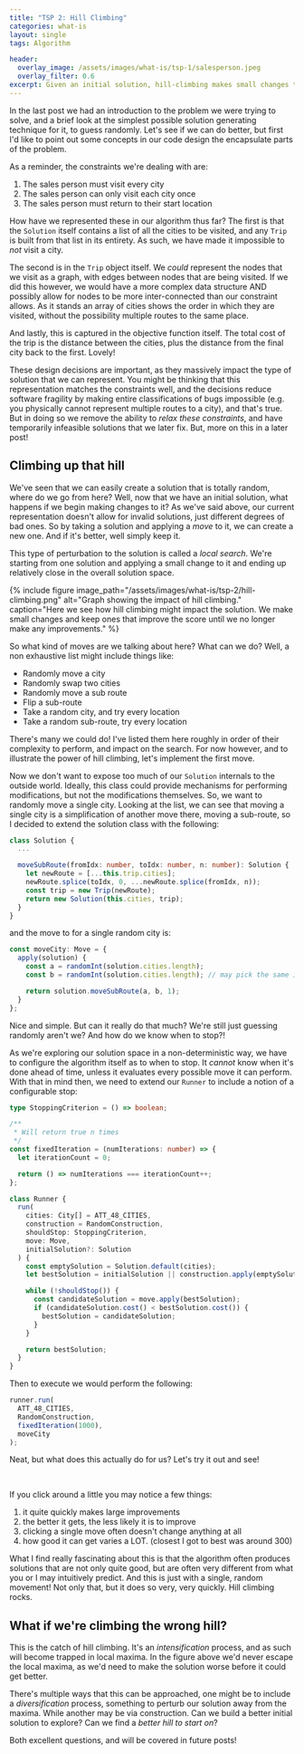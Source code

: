 ```yaml
---
title: "TSP 2: Hill Climbing"
categories: what-is
layout: single
tags: Algorithm

header:
  overlay_image: /assets/images/what-is/tsp-1/salesperson.jpeg
  overlay_filter: 0.6
excerpt: Given an initial solution, hill-climbing makes small changes to quickly improve it.
---
```


In the last post we had an introduction to the problem we were trying to solve, and a brief look at the simplest possible solution generating technique for it, to guess randomly. Let's see if we can do better, but first I'd like to point out some concepts in our code design the encapsulate parts of the problem.

As a reminder, the constraints we're dealing with are:

1. The sales person must visit every city
2. The sales person can only visit each city once
3. The sales person must return to their start location

How have we represented these in our algorithm thus far? The first is that the `Solution` itself contains a list of all the cities to be visited, and any `Trip` is built from that list in its entirety. As such, we have made it impossible to _not_ visit a city.

The second is in the `Trip` object itself. We _could_ represent the nodes that we visit as a graph, with edges between nodes that are being visited. If we did this however, we would have a more complex data structure AND possibly allow for nodes to be more inter-connected than our constraint allows. As it stands an array of cities shows the order in which they are visited, without the possibility multiple routes to the same place.

And lastly, this is captured in the objective function itself. The total cost of the trip is the distance between the cities, plus the distance from the final city back to the first. Lovely!

These design decisions are important, as they massively impact the type of solution that we can represent. You might be thinking that this representation matches the constraints well, and the decisions reduce software fragility by making entire classifications of bugs impossible (e.g. you physically cannot represent multiple routes to a city), and that's true. But in doing so we remove the ability to _relax these constraints_, and have temporarily infeasible solutions that we later fix. But, more on this in a later post!

## Climbing up that hill

We've seen that we can easily create a solution that is totally random, where do we go from here? Well, now that we have an initial solution, what happens if we begin making changes to it? As we've said above, our current representation doesn't allow for invalid solutions, just different degrees of bad ones. So by taking a solution and applying a _move_ to it, we can create a new one. And if it's better, well simply keep it.

This type of perturbation to the solution is called a _local search_. We're starting from one solution and applying a small change to it and ending up relatively close in the overall solution space.

{% include figure image_path="/assets/images/what-is/tsp-2/hill-climbing.png" alt="Graph showing the impact of hill climbing." caption="Here we see how hill climbing might impact the solution. We make small changes and keep ones that improve the score until we no longer make any improvements." %}

So what kind of moves are we talking about here? What can we do? Well, a non exhaustive list might include things like:

* Randomly move a city
* Randomly swap two cities
* Randomly move a sub route
* Flip a sub-route
* Take a random city, and try every location
* Take a random sub-route, try every location

There's many we could do! I've listed them here roughly in order of their complexity to perform, and impact on the search. For now however, and to illustrate the power of hill climbing, let's implement the first move.

Now we don't want to expose too much of our `Solution` internals to the outside world. Ideally, this class could provide mechanisms for performing modifications, but not the modifications themselves. So, we want to randomly move a single city. Looking at the list, we can see that moving a single city is a simplification of another move there, moving a sub-route, so I decided to extend the solution class with the following:

```typescript
class Solution {
  ...

  moveSubRoute(fromIdx: number, toIdx: number, n: number): Solution {
    let newRoute = [...this.trip.cities];
    newRoute.splice(toIdx, 0, ...newRoute.splice(fromIdx, n));
    const trip = new Trip(newRoute);
    return new Solution(this.cities, trip);
  }
}
```

and the move to for a single random city is:

```typescript
const moveCity: Move = {
  apply(solution) {
    const a = randomInt(solution.cities.length);
    const b = randomInt(solution.cities.length); // may pick the same index!

    return solution.moveSubRoute(a, b, 1);
  }
};
```

Nice and simple. But can it really do that much? We're still just guessing randomly aren't we? And how do we know when to stop?!

As we're exploring our solution space in a non-deterministic way, we have to configure the algorithm itself as to when to stop. It _cannot_ know when it's done ahead of time, unless it evaluates every possible move it can perform. With that in mind then, we need to extend our `Runner` to include a notion of a configurable stop:

```typescript
type StoppingCriterion = () => boolean;

/**
 * Will return true n times
 */
const fixedIteration = (numIterations: number) => {
  let iterationCount = 0;

  return () => numIterations === iterationCount++;
};

class Runner {
  run(
    cities: City[] = ATT_48_CITIES,
    construction = RandomConstruction,
    shouldStop: StoppingCriterion,
    move: Move,
    initialSolution?: Solution
  ) {
    const emptySolution = Solution.default(cities);
    let bestSolution = initialSolution || construction.apply(emptySolution);

    while (!shouldStop()) {
      const candidateSolution = move.apply(bestSolution);
      if (candidateSolution.cost() < bestSolution.cost()) {
        bestSolution = candidateSolution;
      }
    }

    return bestSolution;
  }
}
```

Then to execute we would perform the following:

```typescript
runner.run(
  ATT_48_CITIES,
  RandomConstruction,
  fixedIteration(1000),
  moveCity
);
```

Neat, but what does this actually do for us? Let's try it out and see!


<div id="tsp-app-root"></div>

<br />

If you click around a little you may notice a few things:

1. it quite quickly makes large improvements
2. the better it gets, the less likely it is to improve
3. clicking a single move often doesn't change anything at all
4. how good it can get varies a LOT. (closest I got to best was around 300)

What I find really fascinating about this is that the algorithm often produces solutions that are not only quite good, but are often very different from what you or I may intuitively predict. And this is just with a single, random movement! Not only that, but it does so very, very quickly. Hill climbing rocks.

## What if we're climbing the wrong hill?

This is the catch of hill climbing. It's an _intensification_ process, and as such will become trapped in local maxima. In the figure above we'd never escape the local maxima, as we'd need to make the solution worse before it could get better.

There's multiple ways that this can be approached, one might be to include a _diversification_ process, something to perturb our solution away from the maxima. While another may be via construction. Can we build a better initial solution to explore? Can we find a _better hill to start on_?

Both excellent questions, and will be covered in future posts!

<script type="text/javascript">
  window.TSP_CONFIG = {
    randomEnabled: true,
    singleMoveEnabled: true
  }
</script>
<script type="module" crossorigin src="/assets/apps/tsp/index.86d32ae2.js"></script>
<link rel="stylesheet" href="/assets/apps/tsp/index.7ba47d89.css">